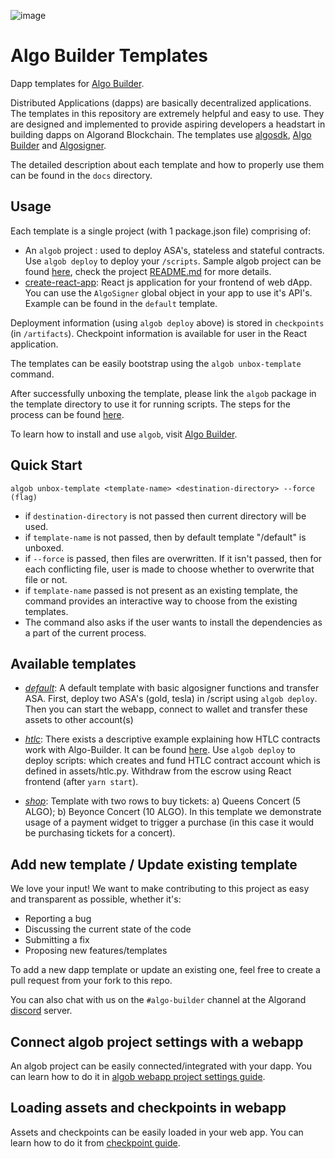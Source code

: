 ![image](https://gitcdn.link/repo/scale-it/algo-builder/master/media/logo.svg)
# Algo Builder Templates

Dapp templates for [Algo Builder](https://github.com/scale-it/algo-builder).

Distributed Applications (dapps) are basically decentralized applications. The templates in this repository are extremely helpful and easy to use. They are designed and implemented to provide aspiring developers a headstart in building dapps on Algorand Blockchain. The templates use [algosdk](https://github.com/algorand/js-algorand-sdk), [Algo Builder](https://github.com/scale-it/algo-builder) and [Algosigner](https://github.com/PureStake/algosigner).

The detailed description about each template and how to properly use them can be found in the `docs` directory.

## Usage

Each template is a single project (with 1 package.json file) comprising of:
 - An `algob` project : used to deploy ASA's, stateless and stateful contracts. Use `algob deploy` to deploy your `/scripts`. Sample algob project can  be found [here](https://github.com/scale-it/algo-builder/tree/master/packages/algob/sample-project), check the project [README.md](https://github.com/scale-it/algo-builder/blob/master/packages/algob/sample-project/README.md) for more details.
 - [create-react-app](https://github.com/facebook/create-react-app): React js application for your frontend of web dApp. You can use the `AlgoSigner` global object in your app to use it's API's. Example can be found in the `default` template.

Deployment information (using `algob deploy` above) is stored in  `checkpoints` (in `/artifacts`). Checkpoint information is available for user in the React application.

The templates can be easily bootstrap using the `algob unbox-template` command.

After successfully unboxing the template, please link the `algob` package in the template directory to use it for running scripts.
The steps for the process can be found [here](https://github.com/scale-it/algo-builder/#requirements).

To learn how to install and use `algob`, visit [Algo Builder](https://algobuilder.dev).

## Quick Start

`algob unbox-template <template-name> <destination-directory> --force (flag)`
 - if `destination-directory` is not passed then current directory will be used.
 - if `template-name` is not passed, then by default template "/default" is unboxed.
 - if `--force` is passed, then files are overwritten. If it isn't passed, then for each conflicting file, user is made to choose whether to overwrite that file or not.
 - if `template-name` passed is not present as an existing template, the command provides an interactive way to choose from the existing templates.
 - The command also asks if the user wants to install the dependencies as a part of the current process.

## Available templates

- [*default*](./default): A default template with basic algosigner functions and transfer ASA. First, deploy two ASA's (gold, tesla) in /script using `algob deploy`. Then you can start the webapp, connect to wallet and transfer these assets to other account(s)

- [*htlc*](./htlc): There exists a descriptive example explaining how HTLC contracts work with Algo-Builder. It can be found [here](https://github.com/scale-it/algo-builder/tree/master/examples/htlc-pyteal-ts). Use `algob deploy` to deploy scripts: which creates and fund HTLC contract account which is defined in assets/htlc.py. Withdraw from the escrow using React frontend (after `yarn start`).

- [*shop*](./shop): Template with two rows to buy tickets: a) Queens Concert (5 ALGO); b) Beyonce Concert (10 ALGO). In this template we demonstrate usage of a payment widget to trigger a purchase (in this case it would be purchasing tickets for a concert).

## Add new template / Update existing template

We love your input! We want to make contributing to this project as easy and transparent as possible, whether it's:

- Reporting a bug
- Discussing the current state of the code
- Submitting a fix
- Proposing new features/templates

To add a new dapp template or update an existing one, feel free to create a pull request from your fork to this repo.

You can also chat with us on the `#algo-builder` channel at the Algorand [discord](https://discord.com/invite/hbcUSuw) server.

## Connect algob project settings with a webapp

An algob project can be easily connected/integrated with your dapp. You can learn how to do it in [algob webapp project settings guide](https://github.com/scale-it/algo-builder/blob/develop/docs/guide/algob-web.md#connect-algob-project-settings-with-a-webapp).

## Loading assets and checkpoints in webapp

Assets and checkpoints can be easily loaded in your web app. You can learn how to do it from [checkpoint guide](https://github.com/scale-it/algo-builder/blob/master/docs/guide/algob-web.md#checkpoints).
